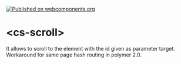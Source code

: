 [![Published on webcomponents.org](https://img.shields.io/badge/webcomponents.org-published-blue.svg)](https://www.webcomponents.org/element/csonnhalter/cs-scroll)
# \<cs-scroll\>

It allows to scroll to the element with the id given as parameter target. Workaround for same page hash routing in polymer 2.0.
